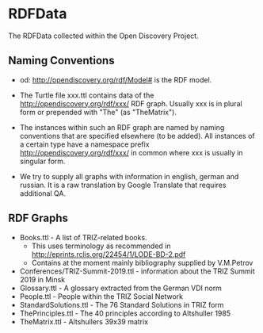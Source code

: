 # RDFData

The RDFData collected within the Open Discovery Project.

## Naming Conventions

* od: <http://opendiscovery.org/rdf/Model#> is the RDF model.

* The Turtle file xxx.ttl contains data of the
  <http://opendiscovery.org/rdf/xxx/> RDF graph. Usually xxx is in plural
  form or prepended with "The" (as "TheMatrix").

* The instances within such an RDF graph are named by naming conventions that
  are specified elsewhere (to be added). All instances of a certain type have
  a namespace prefix <http://opendiscovery.org/rdf/xxx/> in common where xxx
  is usually in singular form.

* We try to supply all graphs with information in english, german and russian.
  It is a raw translation by Google Translate that requires additional QA. 

## RDF Graphs

* Books.ttl - A list of TRIZ-related books.
  * This uses terminology as recommended in
    <http://eprints.rclis.org/22454/1/LODE-BD-2.pdf>
  * Contains at the moment mainly bibliography supplied by V.M.Petrov
* Conferences/TRIZ-Summit-2019.ttl - information about the TRIZ Summit 2019 in
  Minsk
* Glossary.ttl  -  A glossary extracted from the German VDI norm
* People.ttl - People within the TRIZ Social Network
* StandardSolutions.ttl - The 76 Standard Solutions in TRIZ form
* ThePrinciples.ttl - The 40 principles according to Altshuller 1985 
* TheMatrix.ttl - Altshullers 39x39 matrix 

